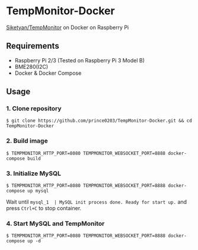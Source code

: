 # TempMonitor-Docker

[Siketyan/TempMonitor](https://github.com/Siketyan/TempMonitor) on Docker on Raspberry Pi

## Requirements

- Raspberry Pi 2/3 (Tested on Raspberry Pi 3 Model B)
- BME280(I2C)
- Docker & Docker Compose

## Usage
### 1. Clone repository

```shell
$ git clone https://github.com/prince0203/TempMonitor-Docker.git && cd TempMonitor-Docker
```

### 2. Build image

```shell
$ TEMPMONITOR_HTTP_PORT=8080 TEMPMONITOR_WEBSOCKET_PORT=8888 docker-compose build
```

### 3. Initialize MySQL

```shell
$ TEMPMONITOR_HTTP_PORT=8080 TEMPMONITOR_WEBSOCKET_PORT=8888 docker-compose up mysql
```

Wait until `mysql_1  | MySQL init process done. Ready for start up.` and press `Ctrl+C` to stop container.

### 4. Start MySQL and TempMonitor

```shell
$ TEMPMONITOR_HTTP_PORT=8080 TEMPMONITOR_WEBSOCKET_PORT=8888 docker-compose up -d
```
